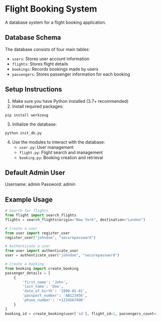 # Flight Booking System

A database system for a flight booking application.

## Database Schema

The database consists of four main tables:
- `users`: Stores user account information
- `flights`: Stores flight details
- `bookings`: Records bookings made by users
- `passengers`: Stores passenger information for each booking

## Setup Instructions

1. Make sure you have Python installed (3.7+ recommended)
2. Install required packages:
```
pip install werkzeug
```

3. Initialize the database:
```
python init_db.py
```

4. Use the modules to interact with the database:
   - `user.py`: User management
   - `flight.py`: Flight search and management
   - `booking.py`: Booking creation and retrieval

## Default Admin User

Username: admin
Password: admin

## Example Usage

```python
# Search for flights
from flight import search_flights
flights = search_flights(origin="New York", destination="London")

# Create a user
from user import register_user
register_user("johndoe", "securepassword")

# Authenticate a user
from user import authenticate_user
user = authenticate_user("johndoe", "securepassword")

# Create a booking
from booking import create_booking
passenger_details = [
    {
        'first_name': 'John',
        'last_name': 'Doe',
        'date_of_birth': '1990-01-01',
        'passport_number': 'AB123456',
        'phone_number': '+1234567890'
    }
]
booking_id = create_booking(user['id'], flight_id=1, passengers_count=1, passenger_details=passenger_details)
```
